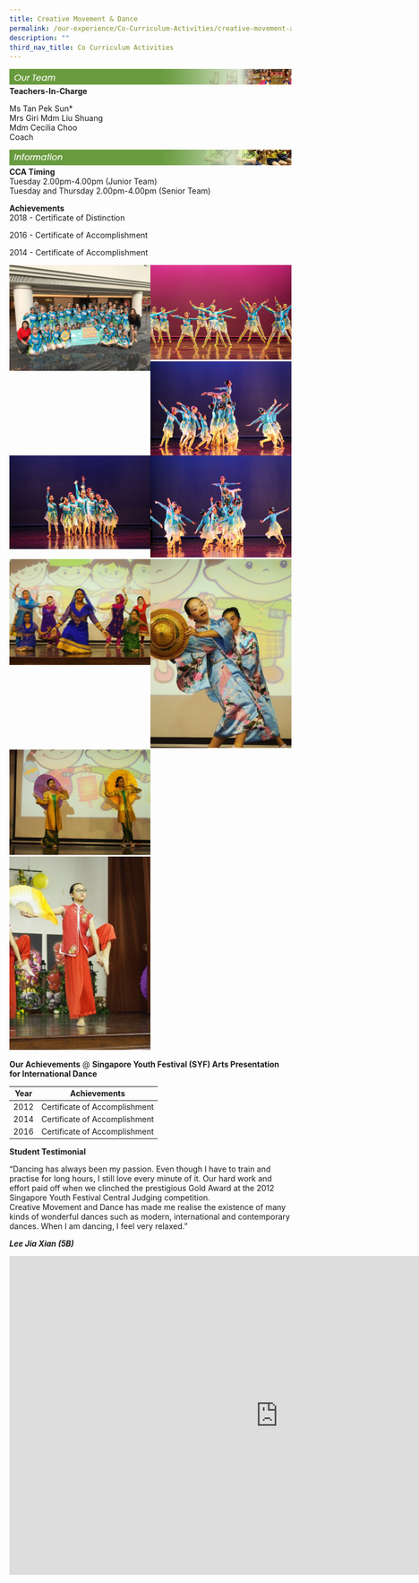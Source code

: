 ```yaml
---
title: Creative Movement & Dance
permalink: /our-experience/Co-Curriculum-Activities/creative-movement-and-dance/
description: ""
third_nav_title: Co Curriculum Activities
---
```

![](/images/ourteam_dance.png)
**Teachers-In-Charge**  
  
Ms Tan Pek Sun\*  
Mrs Giri
Mdm Liu Shuang  
Mdm Cecilia Choo  
Coach

![](/images/information_strings%20(1).png)
**CCA Timing**  
Tuesday 2.00pm-4.00pm (Junior Team)  
Tuesday and Thursday 2.00pm-4.00pm (Senior Team)  
  
  
**Achievements**  
2018 - Certificate of Distinction  
  
2016 - Certificate of Accomplishment  
  
2014 - Certificate of Accomplishment

<img style="width:50%;float:left" src="/images/dance1.png">
		 <img style="width:50%" src="/images/dance2.png">
		 
<img style="width:50%;float:left" src="/images/dance3.png">
		 <img style="width:50%" src="/images/dance4.jpg">
		 
<img style="width:50%;float:left" src="/images/dance5.png">
		 <img style="width:50%" src="/images/dance6.jpg">
		 
<img style="width:50%;float:left" src="/images/dance7.jpg">
		 <img style="width:50%" src="/images/dance8.jpg">
		 
<img style="width:50%" src="/images/dance9.jpg">
		 
		 
**Our Achievements**&nbsp;@&nbsp;**Singapore Youth Festival (SYF) Arts Presentation for International Dance**



| Year | Achievements | 
| -------- | -------- |
| 2012    | Certificate of Accomplishment     | 
| 2014 | Certificate of Accomplishment |
| 2016 | Certificate of Accomplishment |

**Student Testimonial**  

“Dancing has always been my passion. Even though I have to train and practise for long hours, I still love every minute of it. Our hard work and effort paid off when we clinched the prestigious Gold Award at the 2012 Singapore Youth Festival Central Judging competition.  
Creative Movement and Dance has made me realise the existence of many kinds of wonderful dances such as modern, international and contemporary dances. When I am dancing, I feel very relaxed.”  

**_Lee Jia Xian (5B)_**

<iframe allowfullscreen="true" height="569" width="960" frameborder="0" src="https://docs.google.com/presentation/d/e/2PACX-1vRZZpCy8LXiHRAe4k5_NGVDnqHwF9VUpp385rn5UOlAZN5aDiLYx-02yxVZ4T0B3Gu-Lo0ac7fbqpRJ/embed?start=false&amp;loop=false&amp;delayms=3000"></iframe>
